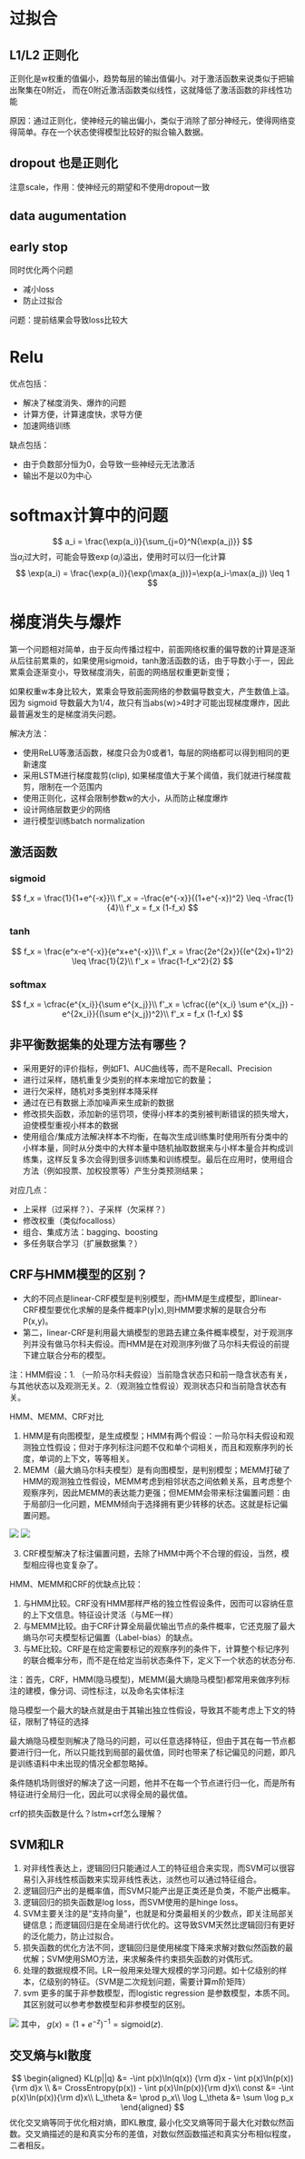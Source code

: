 # 过拟合
## L1/L2 正则化
正则化是w权重的值偏小，趋势每层的输出值偏小。对于激活函数来说类似于把输出聚集在0附近， 而在0附近激活函数类似线性，这就降低了激活函数的非线性功能

原因：通过正则化，使神经元的输出偏小，类似于消除了部分神经元，使得网络变得简单。存在一个状态使得模型比较好的拟合输入数据。
## dropout 也是正则化
注意scale，作用：使神经元的期望和不使用dropout一致
## data augumentation
## early stop
同时优化两个问题
- 减小loss
- 防止过拟合

问题：提前结果会导致loss比较大
# Relu
优点包括：
- 解决了梯度消失、爆炸的问题
- 计算方便，计算速度快，求导方便
- 加速网络训练

缺点包括：
- 由于负数部分恒为0，会导致一些神经元无法激活
- 输出不是以0为中心
# softmax计算中的问题
$$
a_i = \frac{\exp(a_i)}{\sum_{j=0}^N{\exp(a_j)}}
$$
当$a_i$过大时，可能会导致$\exp(a_i)$溢出，使用时可以归一化计算
$$
\exp(a_i) = \frac{\exp(a_i)}{\exp(\max(a_j))}=\exp(a_i-\max(a_j)) \leq 1
$$
# 梯度消失与爆炸
第一个问题相对简单，由于反向传播过程中，前面网络权重的偏导数的计算是逐渐从后往前累乘的，如果使用sigmoid，tanh激活函数的话，由于导数小于一，因此累乘会逐渐变小，导致梯度消失，前面的网络层权重更新变慢；

如果权重w本身比较大，累乘会导致前面网络的参数偏导数变大，产生数值上溢。因为 sigmoid 导数最大为1/4，故只有当abs(w)>4时才可能出现梯度爆炸，因此最普遍发生的是梯度消失问题。

解决方法：
- 使用ReLU等激活函数，梯度只会为0或者1，每层的网络都可以得到相同的更新速度
- 采用LSTM进行梯度裁剪(clip), 如果梯度值大于某个阈值，我们就进行梯度裁剪，限制在一个范围内
- 使用正则化，这样会限制参数w的大小，从而防止梯度爆炸
- 设计网络层数更少的网络
- 进行模型训练batch normalization

## 激活函数
### sigmoid
$$
f_x = \frac{1}{1+e^{-x}}\\
f'_x = -\frac{e^{-x}}{(1+e^{-x})^2} \leq -\frac{1}{4}\\
f'_x = f_x (1-f_x)
$$
### tanh
$$
f_x = \frac{e^x-e^{-x}}{e^x+e^{-x}}\\
f'_x = \frac{2e^{2x}}{(e^{2x}+1)^2} \leq \frac{1}{2}\\
f'_x = \frac{1-f_x^2}{2}
$$
### softmax
$$
f_x = \cfrac{e^{x_i}}{\sum e^{x_j}}\\
f'_x = \cfrac{(e^{x_i} \sum e^{x_j}) - e^{2x_i}}{(\sum e^{x_j})^2}\\
f'_x = f_x (1-f_x)
$$

## 非平衡数据集的处理方法有哪些？
- 采用更好的评价指标，例如F1、AUC曲线等，而不是Recall、Precision
- 进行过采样，随机重复少类别的样本来增加它的数量；
- 进行欠采样，随机对多类别样本降采样
- 通过在已有数据上添加噪声来生成新的数据
- 修改损失函数，添加新的惩罚项，使得小样本的类别被判断错误的损失增大，迫使模型重视小样本的数据
- 使用组合/集成方法解决样本不均衡，在每次生成训练集时使用所有分类中的小样本量，同时从分类中的大样本量中随机抽取数据来与小样本量合并构成训练集，这样反复多次会得到很多训练集和训练模型。最后在应用时，使用组合方法（例如投票、加权投票等）产生分类预测结果；

对应几点：
- 上采样（过采样？）、子采样（欠采样？）
- 修改权重（类似focalloss）
- 组合、集成方法：bagging、boosting
- 多任务联合学习（扩展数据集？）
## CRF与HMM模型的区别？
- 大的不同点是linear-CRF模型是判别模型，而HMM是生成模型，即linear-CRF模型要优化求解的是条件概率P(y|x),则HMM要求解的是联合分布P(x,y)。
- 第二，linear-CRF是利用最大熵模型的思路去建立条件概率模型，对于观测序列并没有做马尔科夫假设。而HMM是在对观测序列做了马尔科夫假设的前提下建立联合分布的模型。

注：HMM假设：1. （一阶马尔科夫假设）当前隐含状态只和前一隐含状态有关，与其他状态以及观测无关。2.（观测独立性假设）观测状态只和当前隐含状态有关。

HMM、MEMM、CRF对比
1. HMM是有向图模型，是生成模型；HMM有两个假设：一阶马尔科夫假设和观测独立性假设；但对于序列标注问题不仅和单个词相关，而且和观察序列的长度，单词的上下文，等等相关。
2. MEMM（最大熵马尔科夫模型）是有向图模型，是判别模型；MEMM打破了HMM的观测独立性假设，MEMM考虑到相邻状态之间依赖关系，且考虑整个观察序列，因此MEMM的表达能力更强；但MEMM会带来标注偏置问题：由于局部归一化问题，MEMM倾向于选择拥有更少转移的状态。这就是标记偏置问题。

![](pics/memm1.jpg)
![](pics/memm2.jpg)

3. CRF模型解决了标注偏置问题，去除了HMM中两个不合理的假设，当然，模型相应得也变复杂了。

HMM、MEMM和CRF的优缺点比较：
1. 与HMM比较。CRF没有HMM那样严格的独立性假设条件，因而可以容纳任意的上下文信息。特征设计灵活（与ME一样）
2. 与MEMM比较。由于CRF计算全局最优输出节点的条件概率，它还克服了最大熵马尔可夫模型标记偏置（Label-bias）的缺点。
3. 与ME比较。CRF是在给定需要标记的观察序列的条件下，计算整个标记序列的联合概率分布，而不是在给定当前状态条件下，定义下一个状态的状态分布.

注：首先，CRF，HMM(隐马模型)，MEMM(最大熵隐马模型)都常用来做序列标注的建模，像分词、词性标注，以及命名实体标注

隐马模型一个最大的缺点就是由于其输出独立性假设，导致其不能考虑上下文的特征，限制了特征的选择

最大熵隐马模型则解决了隐马的问题，可以任意选择特征，但由于其在每一节点都要进行归一化，所以只能找到局部的最优值，同时也带来了标记偏见的问题，即凡是训练语料中未出现的情况全都忽略掉。

条件随机场则很好的解决了这一问题，他并不在每一个节点进行归一化，而是所有特征进行全局归一化，因此可以求得全局的最优值。

crf的损失函数是什么？lstm+crf怎么理解？

## SVM和LR
1. 对非线性表达上，逻辑回归只能通过人工的特征组合来实现，而SVM可以很容易引入非线性核函数来实现非线性表达，淡然也可以通过特征组合。
2. 逻辑回归产出的是概率值，而SVM只能产出是正类还是负类，不能产出概率。
3. 逻辑回归的损失函数是log loss，而SVM使用的是hinge loss。
4. SVM主要关注的是“支持向量”，也就是和分类最相关的少数点，即关注局部关键信息；而逻辑回归是在全局进行优化的。这导致SVM天然比逻辑回归有更好的泛化能力，防止过拟合。
5. 损失函数的优化方法不同，逻辑回归是使用梯度下降来求解对数似然函数的最优解；SVM使用SMO方法，来求解条件约束损失函数的对偶形式。
6. 处理的数据规模不同。LR一般用来处理大规模的学习问题。如十亿级别的样本，亿级别的特征。（SVM是二次规划问题，需要计算m阶矩阵）
7. svm 更多的属于非参数模型，而logistic regression 是参数模型，本质不同。其区别就可以参考参数模型和非参模型的区别。

![](pics/svm&lr.svg)
其中， $g(x)=(1+e^{-z})^{-1}=\text{sigmoid}(z)$.

## 交叉熵与kl散度
$$
\begin{aligned}
    KL(p||q) &= -\int p(x)\ln(q(x)) {\rm d}x - \int p(x)\ln(p(x)) {\rm d}x \\
    &= CrossEntropy(p(x)) - \int p(x)\ln(p(x)){\rm d}x\\
    const &= -\int p(x)\ln(p(x)){\rm d}x\\
    L_\theta &= \prod p_x\\
    \log L_\theta &= \sum \log p_x
\end{aligned}
$$
优化交叉熵等同于优化相对熵，即KL散度, 最小化交叉熵等同于最大化对数似然函数。交叉熵描述的是和真实分布的差值，对数似然函数描述和真实分布相似程度，二者相反。